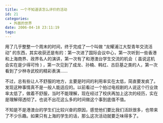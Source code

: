 ```yaml
---
title: 一个不知道该怎么评价的活动
id: 21
categories:
  - 外面的世界
date: 2006-04-18 23:11:19
tags:
---
```


用了几乎整整一个周末的时间，终于完成了一个叫做 “龙耀浦江大型青年交流活动” 的东西，其实收获还是有的：第一次进了国际会议中心，第一次听到一些香港和上海商界、政界名人的演讲，第一次有了和港澳台学生交流的机会（ 虽说这机会实在是少得可怜 ) ，第一次见到了成龙、孙楠、韩红、古巨基之类的人，第一次看到了少林寺武校的精彩表演……

不过，总有些让人不舒服的地方，主要是时间的利用率实在太低，简直要发疯了。发现这种事情真不是一般人能适应的。以前看过一个拍过电视剧的人说这个行业效率太低了，做着不舒服，当时不能理解，现在经过了校庆再加上这次的经历，实在是理解得透彻了。也说不出花这么多的时间做这个事到底值不值。

不知是不是港澳台的学生们比较兴奋的原因，感觉他们要比我们活跃很多，也带来了不少乐趣。如果只有上海的学生的话，那么这次活动就要乏味得多了。
